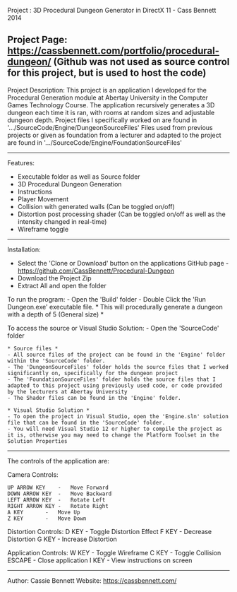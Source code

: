 Project : 3D Procedural Dungeon Generator in DirectX 11 - Cass Bennett 2014


Project Page: https://cassbennett.com/portfolio/procedural-dungeon/
(Github was not used as source control for this project, but is used to host the code)
---------------------------------------------------------------------------


Project Description:
This project is an application I developed for the Procedural Generation module at Abertay University in the Computer Games Technology Course.
The application recursively generates a 3D dungeon each time it is ran, with rooms at random sizes and adjustable dungeon depth. 
Project files I specifically worked on are found in '.../SourceCode/Engine/DungeonSourceFiles' 
Files used from previous projects or given as foundation from a lecturer and adapted to the project are found in '.../SourceCode/Engine/FoundationSourceFiles' 

---------------------------------------------------------------------------

Features:

- Executable folder as well as Source folder
- 3D Procedural Dungeon Generation
- Instructions
- Player Movement
- Collision with generated walls (Can be toggled on/off)
- Distortion post processing shader (Can be toggled on/off as well as the intensity changed in real-time)
- Wireframe toggle

---------------------------------------------------------------------------

Installation:

- Select the 'Clone or Download' button on the applications GitHub page - https://github.com/CassBennett/Procedural-Dungeon
- Download the Project Zip
- Extract All and open the folder 

To run the program:
	- Open the 'Build' folder
	- Double Click the 'Run Dungeon.exe' executable file. 
	* This will procedurally generate a dungeon with a depth of 5 (General size) * 

To access the source or Visual Studio Solution:
	- Open the 'SourceCode' folder
	
	* Source files * 
	- All source files of the project can be found in the 'Engine' folder within the 'SourceCode' folder. 
	- The 'DungeonSourceFiles' folder holds the source files that I worked significantly on, specifically for the dungeon project
	- The 'FoundationSourceFiles' folder holds the source files that I adapted to this project using previously used code, or code provided by the lecturers at Abertay University
	- The Shader files can be found in the 'Engine' folder.

	* Visual Studio Solution * 
	- To open the project in Visual Studio, open the 'Engine.sln' solution file that can be found in the 'SourceCode' folder.
	- You will need Visual Studio 12 or higher to compile the project as it is, otherwise you may need to change the Platform Toolset in the Solution Properties

---------------------------------------------------------------------------

The controls of the application are: 

Camera Controls:

	UP ARROW KEY 	- 	Move Forward
	DOWN ARROW KEY 	- 	Move Backward
	LEFT ARROW KEY	- 	Rotate Left
	RIGHT ARROW KEY - 	Rotate Right
	A KEY		- 	Move Up
	Z KEY		- 	Move Down

Distortion Controls:
	D KEY		- 	Toggle Distortion Effect
	F KEY 		- 	Decrease Distortion
	G KEY 		- 	Increase Distortion

Application Controls:
	W KEY 		- 	Toggle Wireframe
	C KEY 		- 	Toggle Collision
	ESCAPE 		- 	Close application
	I KEY 		- 	View instructions on screen

---------------------------------------------------------------------------

Author: Cassie Bennett
Website: https://cassbennett.com/
